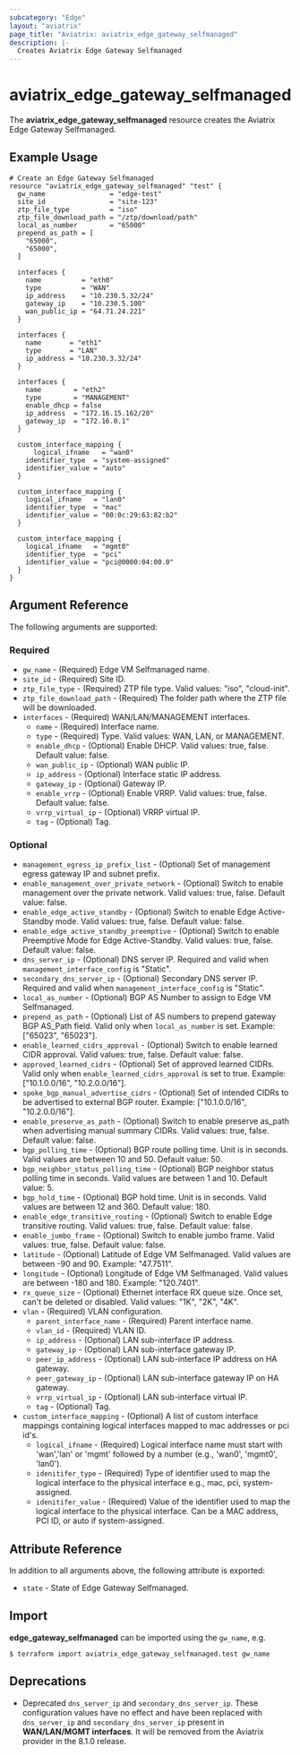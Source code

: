 ```yaml
---
subcategory: "Edge"
layout: "aviatrix"
page_title: "Aviatrix: aviatrix_edge_gateway_selfmanaged"
description: |-
  Creates Aviatrix Edge Gateway Selfmanaged
---
```


# aviatrix_edge_gateway_selfmanaged

The **aviatrix_edge_gateway_selfmanaged** resource creates the Aviatrix Edge Gateway Selfmanaged.

## Example Usage

```hcl
# Create an Edge Gateway Selfmanaged
resource "aviatrix_edge_gateway_selfmanaged" "test" {
  gw_name                = "edge-test"
  site_id                = "site-123"
  ztp_file_type          = "iso"
  ztp_file_download_path = "/ztp/download/path"
  local_as_number        = "65000"
  prepend_as_path = [
    "65000",
    "65000",
  ]

  interfaces {
    name          = "eth0"
    type          = "WAN"
    ip_address    = "10.230.5.32/24"
    gateway_ip    = "10.230.5.100"
    wan_public_ip = "64.71.24.221"
  }

  interfaces {
    name       = "eth1"
    type       = "LAN"
    ip_address = "10.230.3.32/24"
  }

  interfaces {
    name        = "eth2"
    type        = "MANAGEMENT"
    enable_dhcp = false
    ip_address  = "172.16.15.162/20"
    gateway_ip  = "172.16.0.1"
  }

  custom_interface_mapping {
	  logical_ifname   = "wan0"
    identifier_type  = "system-assigned"
    identifier_value = "auto"
  }

  custom_interface_mapping {
    logical_ifname   = "lan0"
    identifier_type  = "mac"
    identifier_value = "00:0c:29:63:82:b2"
  }

  custom_interface_mapping {
    logical_ifname   = "mgmt0"
    identifier_type  = "pci"
    identifier_value = "pci@0000:04:00.0"
  }
}
```

## Argument Reference

The following arguments are supported:

### Required
* `gw_name` - (Required) Edge VM Selfmanaged name.
* `site_id` - (Required) Site ID.
* `ztp_file_type` - (Required) ZTP file type. Valid values: "iso", "cloud-init".
* `ztp_file_download_path` - (Required) The folder path where the ZTP file will be downloaded.
* `interfaces` - (Required) WAN/LAN/MANAGEMENT interfaces.
  * `name` - (Required) Interface name.
  * `type` - (Required) Type. Valid values: WAN, LAN, or MANAGEMENT.
  * `enable_dhcp` - (Optional) Enable DHCP. Valid values: true, false. Default value: false.
  * `wan_public_ip` - (Optional) WAN public IP.
  * `ip_address` - (Optional) Interface static IP address.
  * `gateway_ip` - (Optional) Gateway IP.
  * `enable_vrrp` - (Optional) Enable VRRP. Valid values: true, false. Default value: false.
  * `vrrp_virtual_ip` - (Optional) VRRP virtual IP.
  * `tag` - (Optional) Tag.

### Optional
* `management_egress_ip_prefix_list` - (Optional) Set of management egress gateway IP and subnet prefix.
* `enable_management_over_private_network` - (Optional) Switch to enable management over the private network. Valid values: true, false. Default value: false.
* `enable_edge_active_standby` - (Optional) Switch to enable Edge Active-Standby mode. Valid values: true, false. Default value: false.
* `enable_edge_active_standby_preemptive` - (Optional) Switch to enable Preemptive Mode for Edge Active-Standby. Valid values: true, false. Default value: false.
* `dns_server_ip` - (Optional) DNS server IP. Required and valid when `management_interface_config` is "Static".
* `secondary_dns_server_ip` - (Optional) Secondary DNS server IP. Required and valid when `management_interface_config` is "Static".
* `local_as_number` - (Optional) BGP AS Number to assign to Edge VM Selfmanaged.
* `prepend_as_path` - (Optional) List of AS numbers to prepend gateway BGP AS_Path field. Valid only when `local_as_number` is set. Example: ["65023", "65023"].
* `enable_learned_cidrs_approval` - (Optional) Switch to enable learned CIDR approval. Valid values: true, false. Default value: false.
* `approved_learned_cidrs` - (Optional) Set of approved learned CIDRs. Valid only when `enable_learned_cidrs_approval` is set to true. Example: ["10.1.0.0/16", "10.2.0.0/16"].
* `spoke_bgp_manual_advertise_cidrs` - (Optional) Set of intended CIDRs to be advertised to external BGP router. Example: ["10.1.0.0/16", "10.2.0.0/16"].
* `enable_preserve_as_path` - (Optional) Switch to enable preserve as_path when advertising manual summary CIDRs. Valid values: true, false. Default value: false.
* `bgp_polling_time` - (Optional) BGP route polling time. Unit is in seconds. Valid values are between 10 and 50. Default value: 50.
* `bgp_neighbor_status_polling_time` - (Optional) BGP neighbor status polling time in seconds. Valid values are between 1 and 10. Default value: 5.
* `bgp_hold_time` - (Optional) BGP hold time. Unit is in seconds. Valid values are between 12 and 360. Default value: 180.
* `enable_edge_transitive_routing` - (Optional) Switch to enable Edge transitive routing. Valid values: true, false. Default value: false.
* `enable_jumbo_frame` - (Optional) Switch to enable jumbo frame. Valid values: true, false. Default value: false.
* `latitude` - (Optional) Latitude of Edge VM Selfmanaged. Valid values are between -90 and 90. Example: "47.7511".
* `longitude` - (Optional) Longitude of Edge VM Selfmanaged. Valid values are between -180 and 180. Example: "120.7401".
* `rx_queue_size` - (Optional) Ethernet interface RX queue size. Once set, can't be deleted or disabled. Valid values: "1K", "2K", "4K".
* `vlan` - (Required) VLAN configuration.
  * `parent_interface_name` - (Required) Parent interface name.
  * `vlan_id` - (Required) VLAN ID.
  * `ip_address` - (Optional) LAN sub-interface IP address.
  * `gateway_ip` - (Optional) LAN sub-interface gateway IP.
  * `peer_ip_address` - (Optional) LAN sub-interface IP address on HA gateway.
  * `peer_gateway_ip` - (Optional) LAN sub-interface gateway IP on HA gateway.
  * `vrrp_virtual_ip` - (Optional) LAN sub-interface virtual IP.
  * `tag` - (Optional) Tag.
* `custom_interface_mapping` - (Optional) A list of custom interface mappings containing logical interfaces mapped to mac addresses or pci id's.
  * `logical_ifname` - (Required) Logical interface name must start with 'wan','lan' or 'mgmt' followed by a number (e.g., 'wan0', 'mgmt0', 'lan0').
  * `idenitifer_type` - (Required) Type of identifier used to map the logical interface to the physical interface e.g., mac, pci, system-assigned.
  * `idenitifer_value` - (Required) Value of the identifier used to map the logical interface to the physical interface. Can be a MAC address, PCI ID, or auto if system-assigned.

## Attribute Reference

In addition to all arguments above, the following attribute is exported:

* `state` - State of Edge Gateway Selfmanaged.

## Import

**edge_gateway_selfmanaged** can be imported using the `gw_name`, e.g.

```
$ terraform import aviatrix_edge_gateway_selfmanaged.test gw_name
```

## Deprecations
* Deprecated ``dns_server_ip`` and ``secondary_dns_server_ip``. These configuration values have no effect and have been replaced with ``dns_server_ip`` and  ``secondary_dns_server_ip`` present in **WAN/LAN/MGMT interfaces**. It will be removed from the Aviatrix provider in the 8.1.0 release.
